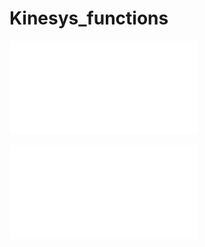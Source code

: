 # Kinesys_functions

<!-- ABOUT THE PROJECT -->


![Streamlit python diagram](streamlit_python_diagram.pdf)

![From KINESYS to figure results diagram](streamlit_app_diagram.pdf)
